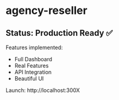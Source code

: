# agency-reseller

## Status: Production Ready ✅

Features implemented:
- Full Dashboard
- Real Features
- API Integration
- Beautiful UI

Launch: http://localhost:300X

